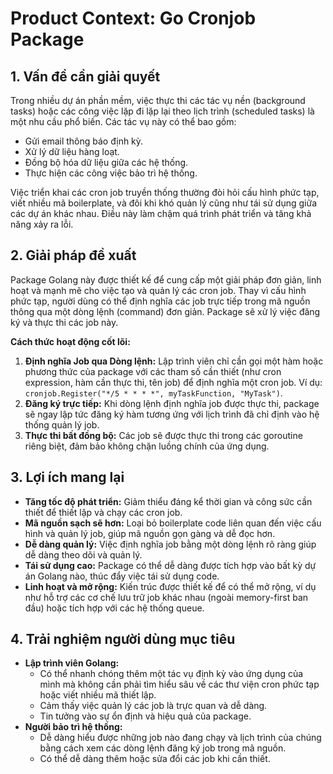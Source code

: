 # Product Context: Go Cronjob Package

## 1. Vấn đề cần giải quyết

Trong nhiều dự án phần mềm, việc thực thi các tác vụ nền (background tasks) hoặc các công việc lặp đi lặp lại theo lịch trình (scheduled tasks) là một nhu cầu phổ biến. Các tác vụ này có thể bao gồm:

- Gửi email thông báo định kỳ.
- Xử lý dữ liệu hàng loạt.
- Đồng bộ hóa dữ liệu giữa các hệ thống.
- Thực hiện các công việc bảo trì hệ thống.

Việc triển khai các cron job truyền thống thường đòi hỏi cấu hình phức tạp, viết nhiều mã boilerplate, và đôi khi khó quản lý cũng như tái sử dụng giữa các dự án khác nhau. Điều này làm chậm quá trình phát triển và tăng khả năng xảy ra lỗi.

## 2. Giải pháp đề xuất

Package Golang này được thiết kế để cung cấp một giải pháp đơn giản, linh hoạt và mạnh mẽ cho việc tạo và quản lý các cron job. Thay vì cấu hình phức tạp, người dùng có thể định nghĩa các job trực tiếp trong mã nguồn thông qua một dòng lệnh (command) đơn giản. Package sẽ xử lý việc đăng ký và thực thi các job này.

**Cách thức hoạt động cốt lõi:**

1.  **Định nghĩa Job qua Dòng lệnh:** Lập trình viên chỉ cần gọi một hàm hoặc phương thức của package với các tham số cần thiết (như cron expression, hàm cần thực thi, tên job) để định nghĩa một cron job. Ví dụ: `cronjob.Register("*/5 * * * *", myTaskFunction, "MyTask")`.
2.  **Đăng ký trực tiếp:** Khi dòng lệnh định nghĩa job được thực thi, package sẽ ngay lập tức đăng ký hàm tương ứng với lịch trình đã chỉ định vào hệ thống quản lý job.
3.  **Thực thi bất đồng bộ:** Các job sẽ được thực thi trong các goroutine riêng biệt, đảm bảo không chặn luồng chính của ứng dụng.

## 3. Lợi ích mang lại

-   **Tăng tốc độ phát triển:** Giảm thiểu đáng kể thời gian và công sức cần thiết để thiết lập và chạy các cron job.
-   **Mã nguồn sạch sẽ hơn:** Loại bỏ boilerplate code liên quan đến việc cấu hình và quản lý job, giúp mã nguồn gọn gàng và dễ đọc hơn.
-   **Dễ dàng quản lý:** Việc định nghĩa job bằng một dòng lệnh rõ ràng giúp dễ dàng theo dõi và quản lý.
-   **Tái sử dụng cao:** Package có thể dễ dàng được tích hợp vào bất kỳ dự án Golang nào, thúc đẩy việc tái sử dụng code.
-   **Linh hoạt và mở rộng:** Kiến trúc được thiết kế để có thể mở rộng, ví dụ như hỗ trợ các cơ chế lưu trữ job khác nhau (ngoài memory-first ban đầu) hoặc tích hợp với các hệ thống queue.

## 4. Trải nghiệm người dùng mục tiêu

-   **Lập trình viên Golang:**
    -   Có thể nhanh chóng thêm một tác vụ định kỳ vào ứng dụng của mình mà không cần phải tìm hiểu sâu về các thư viện cron phức tạp hoặc viết nhiều mã thiết lập.
    -   Cảm thấy việc quản lý các job là trực quan và dễ dàng.
    -   Tin tưởng vào sự ổn định và hiệu quả của package.
-   **Người bảo trì hệ thống:**
    -   Dễ dàng hiểu được những job nào đang chạy và lịch trình của chúng bằng cách xem các dòng lệnh đăng ký job trong mã nguồn.
    -   Có thể dễ dàng thêm hoặc sửa đổi các job khi cần thiết.